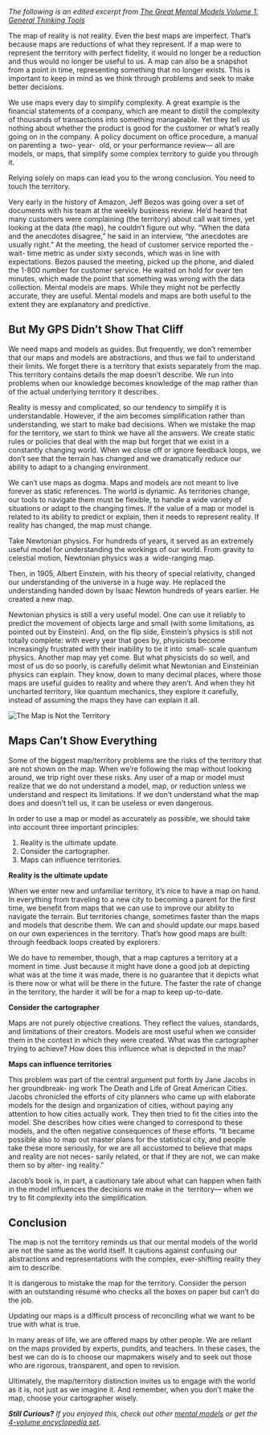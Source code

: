 *The following is an edited excerpt from [The Great Mental Models Volume 1: General Thinking Tools](https://geni.us/7NiWm)*

The map of reality is not reality. Even the best maps are imperfect. That’s because maps are reductions of what they represent. If a map were to represent the territory with perfect fidelity, it would no longer be a reduction and thus would no longer be useful to us. A map can also be a snapshot from a point in time, representing something that no longer exists. This is important to keep in mind as we think through problems and seek to make better decisions.

We use maps every day to simplify complexity. A great example is the financial statements of a company, which are meant to distill the complexity of thousands of transactions into something manageable. Yet they tell us nothing about whether the product is good for the customer or what’s really going on in the company. A policy document on office procedure, a manual on parenting a ­ two- year- ­ old, or your performance ­ review— all are models, or maps, that simplify some complex territory to guide you through it.

Relying solely on maps can lead you to the wrong conclusion. You need to touch the territory.

Very early in the history of Amazon, Jeff Bezos was going over a set of documents with his team at the weekly business review. He’d heard that many customers were complaining (the territory) about call wait times, yet looking at the data (the map), he couldn’t figure out why. “When the data and the anecdotes disagree,” he said in an interview, “the anecdotes are usually right.” At the meeting, the head of customer service reported the ­ wait- time metric as under sixty seconds, which was in line with expectations. Bezos paused the meeting, picked up the phone, and dialed the 1-800 number for customer service. He waited on hold for over ten minutes, which made the point that something was wrong with the data collection. Mental models are maps. While they might not be perfectly accurate, they are useful. Mental models and maps are both useful to the extent they are explanatory and predictive.

## But My GPS Didn’t Show That Cliff

We need maps and models as guides. But frequently, we don’t remember that our maps and models are abstractions, and thus we fail to understand their limits. We forget there is a territory that exists separately from the map. This territory contains details the map doesn’t describe. We run into problems when our knowledge becomes knowledge of the map rather than of the actual underlying territory it describes.

Reality is messy and complicated, so our tendency to simplify it is understandable. However, if the aim becomes simplification rather than understanding, we start to make bad decisions. When we mistake the map for the territory, we start to think we have all the answers. We create static rules or policies that deal with the map but forget that we exist in a constantly changing world. When we close off or ignore feedback loops, we don’t see that the terrain has changed and we dramatically reduce our ability to adapt to a changing environment.

We can’t use maps as dogma. Maps and models are not meant to live forever as static references. The world is dynamic. As territories change, our tools to navigate them must be flexible, to handle a wide variety of situations or adapt to the changing times. If the value of a map or model is related to its ability to predict or explain, then it needs to represent reality. If reality has changed, the map must change.

Take Newtonian physics. For hundreds of years, it served as an extremely useful model for understanding the workings of our world. From gravity to celestial motion, Newtonian physics was a ­ wide-ranging map.

Then, in 1905, Albert Einstein, with his theory of special relativity, changed our understanding of the universe in a huge way. He replaced the understanding handed down by Isaac Newton hundreds of years earlier. He created a new map.

Newtonian physics is still a very useful model. One can use it reliably to predict the movement of objects large and small (with some limitations, as pointed out by Einstein). And, on the flip side, Einstein’s physics is still not totally complete: with every year that goes by, physicists become increasingly frustrated with their inability to tie it into ­ small- scale quantum physics. Another map may yet come. But what physicists do so well, and most of us do so poorly, is carefully delimit what Newtonian and Einsteinian physics can explain. They know, down to many decimal places, where those maps are useful guides to reality and where they aren’t. And when they hit uncharted territory, like quantum mechanics, they explore it carefully, instead of assuming the maps they have can explain it all.

![The Map is Not the Territory](https://149664534.v2.pressablecdn.com/wp-content/uploads/2015/11/the-map-white.jpg)

## Maps Can’t Show Everything

Some of the biggest map/territory problems are the risks of the territory that are not shown on the map. When we’re following the map without looking around, we trip right over these risks. Any user of a map or model must realize that we do not understand a model, map, or reduction unless we understand and respect its limitations. If we don’t understand what the map does and doesn’t tell us, it can be useless or even dangerous.

In order to use a map or model as accurately as possible, we should take into account three important principles:

1. Reality is the ultimate update.
2. Consider the cartographer.
3. Maps can influence territories.

**Reality is the ultimate update**

When we enter new and unfamiliar territory, it’s nice to have a map on hand. In everything from traveling to a new city to becoming a parent for the first time, we benefit from maps that we can use to improve our ability to navigate the terrain. But territories change, sometimes faster than the maps and models that describe them. We can and should update our maps based on our own experiences in the territory. That’s how good maps are built: through feedback loops created by explorers.

We do have to remember, though, that a map captures a territory at a moment in time. Just because it might have done a good job at depicting what was at the time it was made, there is no guarantee that it depicts what is there now or what will be there in the future. The faster the rate of change in the territory, the harder it will be for a map to keep up-to-date.

**Consider the cartographer**

Maps are not purely objective creations. They reflect the values, standards, and limitations of their creators. Models are most useful when we consider them in the context in which they were created. What was the cartographer trying to achieve? How does this influence what is depicted in the map?

**Maps can influence territories**

This problem was part of the central argument put forth by Jane Jacobs in her groundbreak- ing work The Death and Life of Great American Cities. Jacobs chronicled the efforts of city planners who came up with elaborate models for the design and organization of cities, without paying any attention to how cities actually work. They then tried to fit the cities into the model. She describes how cities were changed to correspond to these models, and the often negative consequences of these efforts. “It became possible also to map out master plans for the statistical city, and people take these more seriously, for we are all accustomed to believe that maps and reality are not neces- sarily related, or that if they are not, we can make them so by alter- ing reality.”

Jacob’s book is, in part, a cautionary tale about what can happen when faith in the model influences the decisions we make in the ­ territory— when we try to fit complexity into the simplification.

## Conclusion

The map is not the territory reminds us that our mental models of the world are not the same as the world itself. It cautions against confusing our abstractions and representations with the complex, ever-­shifting reality they aim to describe.

It is dangerous to mistake the map for the territory. Consider the person with an outstanding résumé who checks all the boxes on paper but can’t do the job.

Updating our maps is a difficult process of reconciling what we want to be true with what is true.

In many areas of life, we are offered maps by other people. We are reliant on the maps provided by experts, pundits, and teachers. In these cases, the best we can do is to choose our mapmakers wisely and to seek out those who are rigorous, transparent, and open to revision.

Ultimately, the map/territory distinction invites us to engage with the world as it is, not just as we imagine it. And remember, when you don’t make the map, choose your cartographer wisely.

***Still Curious?** If you enjoyed this, check out other [mental models](https://fs.blog/mental-models/) or get the [4-volume encyclopedia set](https://fs.blog/tgmm/).*